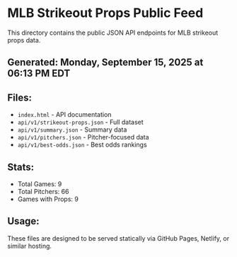 # MLB Strikeout Props Public Feed

This directory contains the public JSON API endpoints for MLB strikeout props data.

## Generated: Monday, September 15, 2025 at 06:13 PM EDT

## Files:
- `index.html` - API documentation
- `api/v1/strikeout-props.json` - Full dataset
- `api/v1/summary.json` - Summary data
- `api/v1/pitchers.json` - Pitcher-focused data  
- `api/v1/best-odds.json` - Best odds rankings

## Stats:
- Total Games: 9
- Total Pitchers: 66
- Games with Props: 9

## Usage:
These files are designed to be served statically via GitHub Pages, Netlify, or similar hosting.
